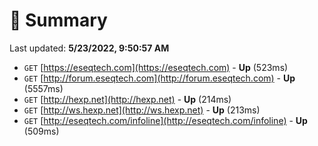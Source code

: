# 📖 Summary
Last updated: **5/23/2022, 9:50:57 AM**

- `GET` [https://eseqtech.com](https://eseqtech.com) - **Up** (523ms)
- `GET` [http://forum.eseqtech.com](http://forum.eseqtech.com) - **Up** (5557ms)
- `GET` [http://hexp.net](http://hexp.net) - **Up** (214ms)
- `GET` [http://ws.hexp.net](http://ws.hexp.net) - **Up** (213ms)
- `GET` [http://eseqtech.com/infoline](http://eseqtech.com/infoline) - **Up** (509ms)
